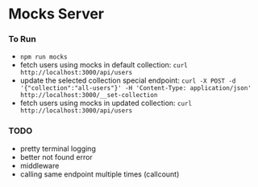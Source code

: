# Mocks Server

### To Run

- `npm run mocks`
- fetch users using mocks in default collection: `curl http://localhost:3000/api/users`
- update the selected collection special endpoint: `curl -X POST -d '{"collection":"all-users"}' -H 'Content-Type: application/json' http://localhost:3000/__set-collection`
- fetch users using mocks in updated collection: `curl http://localhost:3000/api/users`

### TODO

- pretty terminal logging
- better not found error
- middleware
- calling same endpoint multiple times (callcount)
